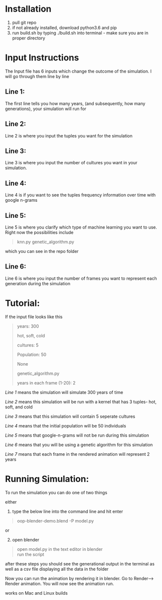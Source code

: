 # Installation

1. pull git repo
2. if not already installed, download python3.6 and pip
3. run build.sh by typing ./build.sh into terminal - make sure you are in proper directory


# Input Instructions

The Input file has 6 inputs which change the outcome of the simulation. I will go through them line by line

## Line 1:
The first line tells you how many years, (and subsequently, how many generations), your simulation will run for

## Line 2:
Line 2 is where you input the tuples you want for the simulation

## Line 3:
Line 3 is where you input the number of cultures you want in your simulation.

## Line 4:

Line 4 is if you want to see the tuples frequency information over time with google n-grams

## Line 5:

Line 5 is where you clarify which type of machine learning you want to use. Right now the possibilities include

> knn.py
> genetic_algorithm.py

which you can see in the repo folder

## Line 6:
Line 6 is where you input the number of frames you want to represent each generation during the simulation



# Tutorial:

If the input file looks like this

> years: 300
> 
> hot, soft, cold
> 
> cultures: 5 
> 
> Population: 50
> 
> None
> 
> genetic_algorithm.py
> 
> years in each frame (1-20): 2

*Line 1* means the simulation will simulate 300 years of time

*Line 2* means this simulation will be run with a kernel that has 3 tuples- hot, soft, and cold

*Line 3* means that this simulation will contain 5 seperate cultures

*Line 4* means that the initial population will be 50 individuals

*Line 5* means that google-n-grams will not be run during this simulation

*Line 6* means that you will be using a genetic algorithm for this simulation

*Line 7* means that each frame in the rendered animation will represent 2 years


# Running Simulation:
To run the simulation you can do one of two things

either
1. type the below line into the command line and hit enter

> oop-blender-demo.blend -P model.py

or 

2. open blender

> open model.py in the text editor in blender  
> run the script

after these steps you should see the generational output in the terminal as well as a csv file displaying all the data in the folder

Now you can run the animation by rendering it in blender. Go to Render--> Render animation. You will now see the animation run.

works on Mac and Linux builds
